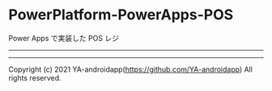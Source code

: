 # PowerPlatform-PowerApps-POS

Power Apps で実装した POS レジ

---

---

Copyright (c) 2021 YA-androidapp(https://github.com/YA-androidapp) All rights reserved.

